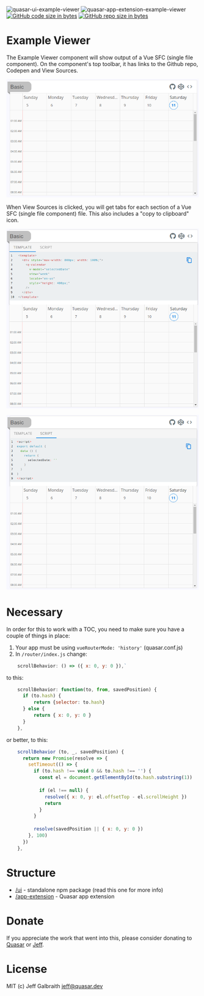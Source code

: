 ![quasar-ui-example-viewer](https://img.shields.io/npm/v/quasar-ui-example-viewer.svg?label=quasar-ui-example-viewer)
![quasar-app-extension-example-viewer](https://img.shields.io/npm/v/quasar-app-extension-example-viewer.svg?label=quasar-app-extension-example-viewer)
[![GitHub code size in bytes](https://img.shields.io/github/languages/code-size/hawkeye64/example-viewer.svg)]()
[![GitHub repo size in bytes](https://img.shields.io/github/repo-size/hawkeye64/example-viewer.svg)]()

# Example Viewer
The Example Viewer component will show output of a Vue SFC (single file component). On the component's top toolbar, it has links to the Github repo, Codepen and View Sources.

![example-viewer showing QCalendar (week view)](https://raw.githubusercontent.com/hawkeye64/example-viewer/master/images/example-viewer--QCalendar-week-view.png)

When View Sources is clicked, you will get tabs for each section of a Vue SFC (single file component) file. This also includes a "copy to clipboard" icon.

![example-viewer showing QCalendar (week view)](https://raw.githubusercontent.com/hawkeye64/example-viewer/master/images/example-viewer--QCalendar-week-view--template.png)

![example-viewer showing QCalendar (week view)](https://raw.githubusercontent.com/hawkeye64/example-viewer/master/images/example-viewer--QCalendar-week-view--script.png)

# Necessary
In order for this to work with a TOC, you need to make sure you have a couple of things in place:

1. Your app must be using `vueRouterMode: 'history'` (quasar.conf.js)
2. In `/router/index.js` change:
```js
    scrollBehavior: () => ({ x: 0, y: 0 }),`
```
to this:
```js
    scrollBehavior: function(to, from, savedPosition) {
      if (to.hash) {
          return {selector: to.hash}
      } else {
          return { x: 0, y: 0 }
      }
    },
```
or better, to this:
```js
    scrollBehavior (to, _, savedPosition) {
      return new Promise(resolve => {
        setTimeout(() => {
          if (to.hash !== void 0 && to.hash !== '') {
            const el = document.getElementById(to.hash.substring(1))

            if (el !== null) {
              resolve({ x: 0, y: el.offsetTop - el.scrollHeight })
              return
            }
          }

          resolve(savedPosition || { x: 0, y: 0 })
        }, 100)
      })
    },
```

# Structure
* [/ui](ui) - standalone npm package (read this one for more info)
* [/app-extension](app-extension) - Quasar app extension

# Donate
If you appreciate the work that went into this, please consider donating to [Quasar](https://donate.quasar.dev) or [Jeff](https://github.com/sponsors/hawkeye64).

# License
MIT (c) Jeff Galbraith <jeff@quasar.dev>
